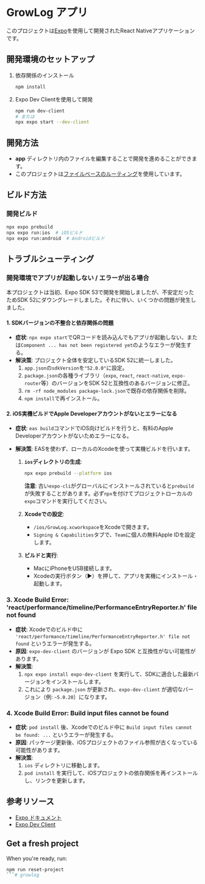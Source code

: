 # GrowLog アプリ

このプロジェクトは[Expo](https://expo.dev)を使用して開発されたReact Nativeアプリケーションです。

## 開発環境のセットアップ

1. 依存関係のインストール

   ```bash
   npm install
   ```

2. Expo Dev Clientを使用して開発

   ```bash
   npm run dev-client
   # または
   npx expo start --dev-client
   ```

## 開発方法

- **app** ディレクトリ内のファイルを編集することで開発を進めることができます。
- このプロジェクトは[ファイルベースのルーティング](https://docs.expo.dev/router/introduction)を使用しています。

## ビルド方法

### 開発ビルド

```bash
npx expo prebuild
npx expo run:ios  # iOSビルド
npx expo run:android  # Androidビルド
```

## トラブルシューティング

### 開発環境でアプリが起動しない / エラーが出る場合

本プロジェクトは当初、Expo SDK 53で開発を開始しましたが、不安定だったためSDK 52にダウングレードしました。それに伴い、いくつかの問題が発生しました。

#### 1. SDKバージョンの不整合と依存関係の問題

- **症状**: `npx expo start`でQRコードを読み込んでもアプリが起動しない、または`Component ... has not been registered yet`のようなエラーが発生する。
- **解決策**: プロジェクト全体を安定しているSDK 52に統一しました。
  1. `app.json`の`sdkVersion`を`"52.0.0"`に設定。
  2. `package.json`の各種ライブラリ（`expo`, `react`, `react-native`, `expo-router`等）のバージョンをSDK 52と互換性のあるバージョンに修正。
  3. `rm -rf node_modules package-lock.json`で既存の依存関係を削除。
  4. `npm install`で再インストール。

#### 2. iOS実機ビルドでApple Developerアカウントがないとエラーになる

- **症状**: `eas build`コマンドでiOS向けビルドを行うと、有料のApple Developerアカウントがないためエラーになる。
- **解決策**: EASを使わず、ローカルのXcodeを使って実機ビルドを行います。

  1. **`ios`ディレクトリの生成**: 
     ```bash
     npx expo prebuild --platform ios
     ```
     **注意**: 古い`expo-cli`がグローバルにインストールされていると`prebuild`が失敗することがあります。必ず`npx`を付けてプロジェクトローカルの`expo`コマンドを実行してください。

  2. **Xcodeでの設定**:
     - `/ios/GrowLog.xcworkspace`をXcodeで開きます。
     - `Signing & Capabilities`タブで、`Team`に個人の無料Apple IDを設定します。

  3. **ビルドと実行**:
     - MacにiPhoneをUSB接続します。
     - Xcodeの実行ボタン（▶）を押して、アプリを実機にインストール・起動します。

### 3. Xcode Build Error: 'react/performance/timeline/PerformanceEntryReporter.h' file not found

- **症状**: Xcodeでのビルド中に `'react/performance/timeline/PerformanceEntryReporter.h' file not found` というエラーが発生する。
- **原因**: `expo-dev-client` のバージョンが Expo SDK と互換性がない可能性があります。
- **解決策**:
  1. `npx expo install expo-dev-client` を実行して、SDKに適合した最新バージョンをインストールします。
  2. これにより `package.json` が更新され、`expo-dev-client` が適切なバージョン（例: `~5.0.20`）になります。

### 4. Xcode Build Error: Build input files cannot be found

- **症状**: `pod install` 後、Xcodeでのビルド中に `Build input files cannot be found: ...` というエラーが発生する。
- **原因**: パッケージ更新後、iOSプロジェクトのファイル参照が古くなっている可能性があります。
- **解決策**:
  1. `ios` ディレクトリに移動します。
  2. `pod install` を実行して、iOSプロジェクトの依存関係を再インストールし、リンクを更新します。

## 参考リソース

- [Expo ドキュメント](https://docs.expo.dev/)
- [Expo Dev Client](https://docs.expo.dev/develop/development-builds/introduction/)

## Get a fresh project

When you're ready, run:

```bash
npm run reset-project
```# growlog
